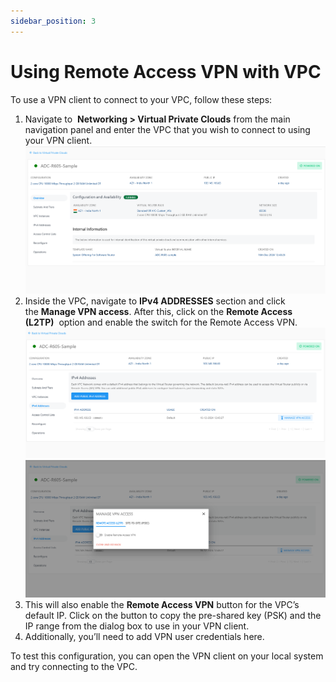 ```yaml
---
sidebar_position: 3
---
```

# Using Remote Access VPN with VPC

To use a VPN client to connect to your VPC, follow these steps:

1. Navigate to  **Networking > Virtual Private Clouds** from the main navigation panel and enter the VPC that you wish to connect to using your VPN client.
   ![VPC](img/VPCIpv4.png)
2. Inside the VPC, navigate to **IPv4 ADDRESSES** section and click the **Manage VPN access**. After this, click on the **Remote Access (L2TP)**  option and enable the switch for the Remote Access VPN.
   ![Enable IPSEC](img/VPCIpv4Connection.png)
   ![L2TP](img/L2TP.png)
3. This will also enable the **Remote Access VPN** button for the VPC’s default IP. Click on the button to copy the pre-shared key (PSK) and the IP range from the dialog box to use in your VPN client.
4. Additionally, you’ll need to add VPN user credentials here.

To test this configuration, you can open the VPN client on your local system and try connecting to the VPC.
